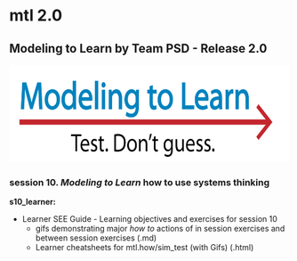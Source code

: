 # mtl 2.0

## Modeling to Learn by Team PSD - Release 2.0

<img src = "https://github.com/lzim/teampsd/blob/master/resources/logos/mtl_testdontguess_sm.png"
     height = "175" width = "650">

### session 10. *Modeling to Learn* how to use **systems thinking**

**s10_learner:**

- Learner SEE Guide - Learning objectives and exercises for session 10
  - gifs demonstrating major *how to* actions of in session exercises and between session exercises (.md)
  - Learner cheatsheets for mtl.how/sim_test (with Gifs) (.html)
